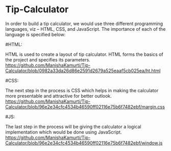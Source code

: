 # Tip-Calculator

In order to build a tip calculator, we would use three different programming languages, viz – HTML, CSS, and JavaScript. The importance of each of the language is specified below:

#HTML: 

HTML is used to create a layout of tip calculator. HTML forms the basics of the project and specifies its parameters.
https://github.com/ManishaKamurti/Tip-Calculator/blob/0982a33da26d86e2591d2679a525eaaf5cb025ea/ht.html


#CSS:

The next step in the process is CSS which helps in making the calculator more presentable and attractive for better outlook.
https://github.com/ManishaKamurti/Tip-Calculator/blob/96e2e34cfc4534b46590ff02116e75b6f7482ebf/margin.css


#JS: 

The last step in the process will be giving the calculator a logical implementation which would be done using JavaScript.
https://github.com/ManishaKamurti/Tip-Calculator/blob/96e2e34cfc4534b46590ff02116e75b6f7482ebf/window.js
